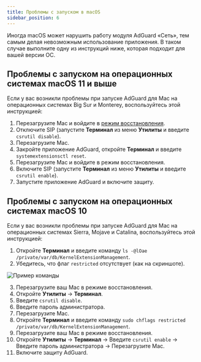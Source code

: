 ```yaml
---
title: Проблемы с запуском в macOS
sidebar_position: 6
---
```


Иногда macOS может нарушить работу модуля AdGuard «Сеть», тем самым делая невозможным использование приложения. В таком случае выполните одну из инструкций ниже, которая подходит для вашей версии ОС.

## Проблемы с запуском на операционных системах macOS 11 и выше

Если у вас возникли проблемы при запуске AdGuard для Mac на операционных системах Big Sur и Monterey, воспользуйтесь этой инструкцией:

1. Перезагрузите Mac и войдите в [режим восстановления](https://support.apple.com/ru-ru/HT201255).
2. Отключите SIP (запустите **Терминал** из меню **Утилиты** и введите `csrutil disable`).
3. Перезагрузите Mac.
4. Закройте приложение AdGuard, откройте **Терминал** и введите `systemextensionsctl reset`.
5. Перезагрузите Mac и войдите в режим восстановления.
6. Включите SIP (запустите **Терминал** из меню **Утилиты** и введите `csrutil enable`).
7. Запустите приложение AdGuard и включите защиту.

## Проблемы с запуском на операционных системах macOS 10

Если у вас возникли проблемы при запуске AdGuard для Mac на операционных системах Sierra, Mojave и Catalina, воспользуйтесь этой инструкцией:

1. Откройте **Терминал** и введите команду `ls -@lOae /private/var/db/KernelExtensionManagement`.
2. Убедитесь, что флаг `restricted` отсутствует (как на скриншоте).

![Пример команды](https://cdn.adguard.com/content/kb/ad_blocker/mac/restricted-flag.jpg)

3. Перезагрузите ваш Mac в режиме восстановления.
4. Откройте **Утилиты** -> **Терминал**.
5. Введите `csrutil disable`.
6. Введите пароль администратора.
7. Перезагрузите Mac.
8. Откройте **Терминал** и введите команду `sudo chflags restricted /private/var/db/KernelExtensionManagement`.
9. Перезагрузите ваш Mac в режиме восстановления.
10. Откройте **Утилиты** -> **Терминал** -> Введите `csrutil enable` -> Введите пароль администратора -> Перезагрузите Mac.
11. Включите защиту AdGuard.
